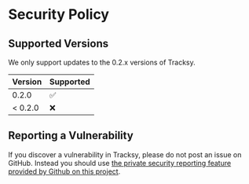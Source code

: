 # Security Policy

## Supported Versions

We only support updates to the 0.2.x versions of Tracksy.

| Version | Supported          |
| ------- | ------------------ |
| 0.2.0   | :white_check_mark: |
| < 0.2.0 | :x:                |

## Reporting a Vulnerability

If you discover a vulnerability in Tracksy, please do not post an issue on GitHub. 
Instead you should use [the private security reporting feature provided by Github on this project](https://github.com/Gudsfile/tracksy/security/advisories/new).

